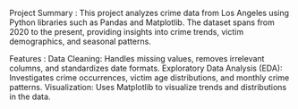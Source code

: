 Project Summary :
This project analyzes crime data from Los Angeles using Python libraries such as Pandas and Matplotlib. The dataset spans from 2020 to the present, providing insights into crime trends, victim demographics, and seasonal patterns.

Features :
Data Cleaning: Handles missing values, removes irrelevant columns, and standardizes date formats.
Exploratory Data Analysis (EDA): Investigates crime occurrences, victim age distributions, and monthly crime patterns.
Visualization: Uses Matplotlib to visualize trends and distributions in the data.
